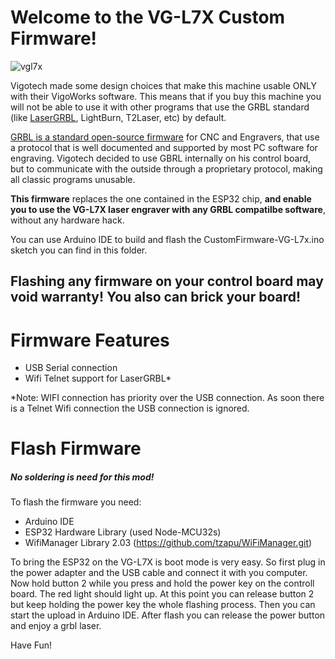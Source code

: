 # Welcome to the VG-L7X Custom Firmware!

![vgl7x](https://user-images.githubusercontent.com/8782035/96716014-c2481400-13a4-11eb-9c7f-2a90dcbe5fc6.jpg)

Vigotech made some design choices that make this machine usable ONLY with their VigoWorks software. This means that if you buy this machine you will not be able to use it with other programs that use the GRBL standard (like [LaserGRBL](https://lasergrbl.com), LightBurn, T2Laser, etc) by default.

[GRBL is a standard open-source firmware](https://github.com/gnea/grbl/) for CNC and Engravers, that use a protocol that is well documented and supported by most PC software for engraving. Vigotech decided to use GBRL internally on his control board, but to communicate with the outside through a proprietary protocol, making all classic programs unusable.

**This firmware** replaces the one contained in the ESP32 chip, **and enable you to use the VG-L7X laser engraver with any GRBL compatilbe software**, without any hardware hack. 

You can use Arduino IDE to build and flash the CustomFirmware-VG-L7x.ino sketch you can find in this folder.


## Flashing any firmware on your control board may void warranty! You also can brick your board!


# Firmware Features
- USB Serial connection
- Wifi Telnet support for LaserGRBL*

*Note: WIFI connection has priority over the USB connection. As soon there is a Telnet Wifi connection the USB connection is ignored.

# Flash Firmware
##### No soldering is need for this mod!
To flash the firmware you need:
- Arduino IDE
- ESP32 Hardware Library (used Node-MCU32s)
- WifiManager Library 2.03 (https://github.com/tzapu/WiFiManager.git)

To bring the ESP32 on the VG-L7X is boot mode is very easy. So first plug in the power adapter and the USB cable and connect it with you computer. Now hold button 2 while you press and hold the power key on the controll board. The red light should light up. At this point you can release button 2 but keep holding the power key the whole flashing process. Then you can start the upload in Arduino IDE. After flash you can release the power button and enjoy a grbl laser.

Have Fun!
